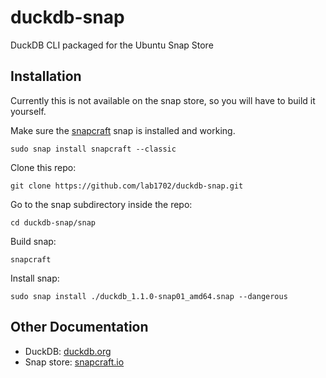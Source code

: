 # duckdb-snap
DuckDB CLI packaged for the Ubuntu Snap Store

## Installation

Currently this is not available on the snap store, so you will have to build it yourself.

Make sure the [snapcraft](https://snapcraft.io/snapcraft) snap is installed and working.

    sudo snap install snapcraft --classic

Clone this repo:

    git clone https://github.com/lab1702/duckdb-snap.git

Go to the snap subdirectory inside the repo:

    cd duckdb-snap/snap

Build snap:

    snapcraft

Install snap:

    sudo snap install ./duckdb_1.1.0-snap01_amd64.snap --dangerous

## Other Documentation

* DuckDB: [duckdb.org](https://duckdb.org)
* Snap store: [snapcraft.io](https://snapcraft.io)
